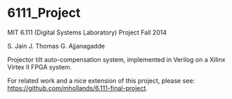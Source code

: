 6111_Project
============

MIT 6.111 (Digital Systems Laboratory) Project
Fall 2014

S. Jain
J. Thomas
G. Ajjanagadde

Projector tilt auto-compensation system, implemented in
Verilog on a Xilinx Virtex II FPGA system.

For related work and a nice extension of this project, please see:
https://github.com/mhollands/6.111-final-project.
